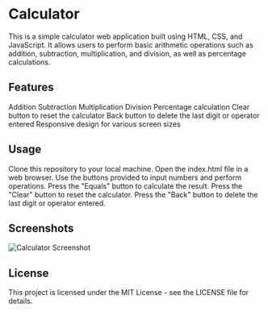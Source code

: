 # Calculator
This is a simple calculator web application built using HTML, CSS, and JavaScript. It allows users to perform basic arithmetic operations such as addition, subtraction, multiplication, and division, as well as percentage calculations.

## Features
Addition
Subtraction 
Multiplication
Division
Percentage calculation
Clear button to reset the calculator
Back button to delete the last digit or operator entered
Responsive design for various screen sizes

## Usage
Clone this repository to your local machine.
Open the index.html file in a web browser.
Use the buttons provided to input numbers and perform operations.
Press the "Equals" button to calculate the result.
Press the "Clear" button to reset the calculator.
Press the "Back" button to delete the last digit or operator entered.

## Screenshots
![Calculator Screenshot](Calculator/Screenshots/Calculator_Screenshot.png)

## License
This project is licensed under the MIT License - see the LICENSE file for details.
